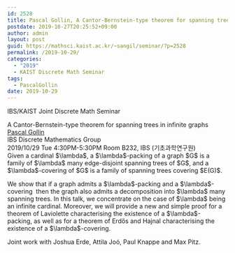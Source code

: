 ```yaml
---
id: 2528
title: Pascal Gollin, A Cantor-Bernstein-type theorem for spanning trees in infinite graphs
postdate: 2019-10-27T20:25:52+09:00
author: admin
layout: post
guid: https://mathsci.kaist.ac.kr/~sangil/seminar/?p=2528
permalink: /2019-10-29/
categories:
  - "2019"
  - KAIST Discrete Math Seminar
tags:
  - PascalGollin
date: 2019-10-29
---
```

IBS/KAIST Joint Discrete Math Seminar

<div class="talk">
  A Cantor-Bernstein-type theorem for spanning trees in infinite graphs
</div>

<div class="speaker">
  <a href="https://dimag.ibs.re.kr/home/gollin/">Pascal Gollin</a><br /> IBS Discrete Mathematics Group
</div>

<div class="date">
  2019/10/29 Tue 4:30PM-5:30PM Room B232, IBS (기초과학연구원)
</div>

<div class="abstract">
  Given a cardinal $\lambda$, a $\lambda$-packing of a graph $G$ is a family of $\lambda$ many edge-disjoint spanning trees of $G$, and a $\lambda$-covering of $G$ is a family of spanning trees covering $E(G)$.</p> 
  
  <p>
    We show that if a graph admits a $\lambda$-packing and a $\lambda$-covering  then the graph also admits a decomposition into $\lambda$ many spanning trees. In this talk, we concentrate on the case of $\lambda$ being an infinite cardinal. Moreover, we will provide a new and simple proof for a theorem of Laviolette characterising the existence of a $\lambda$-packing, as well as for a theorem of Erdős and Hajnal characterising the existence of a $\lambda$-covering.
  </p>
  
  <p>
    Joint work with Joshua Erde, Attila Joó, Paul Knappe and Max Pitz.
  </p>
</div>